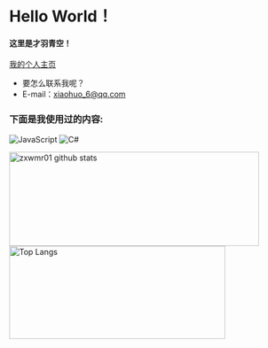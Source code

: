 # Hello World！
#### 这里是才羽青空！
<a href="http://www.zxwmr.top">我的个人主页</a>

- 要怎么联系我呢？
- E-mail：xiaohuo_6@qq.com

### 下面是我使用过的内容:

![JavaScript](https://img.shields.io/badge/-JavaScript-000000?style=flat&logo=JavaScript)
![C#](https://img.shields.io/badge/-C-000000?style=flat&logo=C)


  <img align="center" src="https://github-readme-stats.vercel.app/api?username=zxwmr01&hide=prs&count_private=true&show_icons=true&theme=material-palenight" alt="zxwmr01 github stats" width="450px" height="170" /></a>
  <img align="center" src="https://github-readme-stats.vercel.app/api/top-langs/?username=zxwmr01&layout=compact&theme=material-palenight" alt="Top Langs" width="389px" height="168" /></a>
